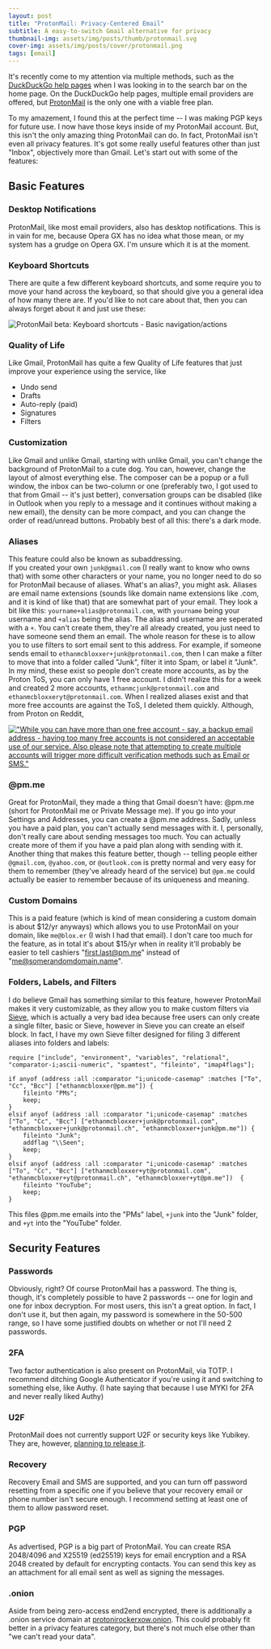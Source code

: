 ```yaml
---
layout: post
title: "ProtonMail: Privacy-Centered Email"
subtitle: A easy-to-switch Gmail alternative for privacy
thumbnail-img: assets/img/posts/thumb/protonmail.svg
cover-img: assets/img/posts/cover/protonmail.png
tags: [email]
---
```


It's recently come to my attention via multiple methods, such as the [DuckDuckGo help pages](https://help.duckduckgo.com/duckduckgo-help-pages/features/email/) when I was looking in to the search bar on the home page. On the DuckDuckGo help pages, multiple email providers are offered, but [ProtonMail](https://protonmail.com) is the only one with a viable free plan.

To my amazement, I found this at the perfect time -- I was making PGP keys for future use. I now have those keys inside of my ProtonMail account. But, this isn't the only amazing thing ProtonMail can do. In fact, ProtonMail isn't even all privacy features. It's got some really useful features other than just "Inbox", objectively more than Gmail. Let's start out with some of the features:

## Basic Features

### Desktop Notifications
ProtonMail, like most email providers, also has desktop notifications. This is in vain for me, because Opera GX has no idea what those mean, or my system has a grudge on Opera GX. I'm unsure which it is at the moment.

### Keyboard Shortcuts
There are quite a few different keyboard shortcuts, and some require you to move your hand across the keyboard, so that should give you a general idea of how many there are. If you'd like to not care about that, then you can always forget about it and just use these:

![ProtonMail beta: Keyboard shortcuts - Basic navigation/actions](https://bloxxing.is-ne.at/S111hp.png)

### Quality of Life
Like Gmail, ProtonMail has quite a few Quality of Life features that just improve your experience using the service, like

* Undo send
* Drafts
* Auto-reply (paid)
* Signatures
* Filters

### Customization
Like Gmail and unlike Gmail, starting with unlike Gmail, you can't change the background of ProtonMail to a cute dog. You can, however, change the layout of almost everything else. The composer can be a popup or a full window, the inbox can be two-column or one (preferably two, I got used to that from Gmail -- it's just better), conversation groups can be disabled (like in Outlook when you reply to a message and it continues without making a new email), the density can be more compact, and you can change the order of read/unread buttons. Probably best of all this: there's a dark mode.

### Aliases
This feature could also be known as subaddressing.  
If you created your own `junk@gmail.com` (I really want to know who owns that) with some other characters or your name, you no longer need to do so for ProtonMail because of aliases. What's an alias?, you might ask. Aliases are email name extensions (sounds like domain name extensions like .com, and it is kind of like that) that are somewhat part of your email. They look a bit like this: `yourname+alias@protonmail.com`, with `yourname` being your username and `+alias` being the alias. The alias and username are seperated with a `+`. You can't create them, they're all already created, you just need to have someone send them an email. The whole reason for these is to allow you to use filters to sort email sent to this address. For example, if someone sends email to `ethanmcbloxxer+junk@protonmail.com`, then I can make a filter to move that into a folder called "Junk", filter it into Spam, or label it "Junk". In my mind, these exist so people don't create more accounts, as by the Proton ToS, you can only have 1 free account. I didn't realize this for a week and created 2 more accounts, `ethanmcjunk@protonmail.com` and `ethanmcbloxxeryt@protonmail.com`. When I realized aliases exist and that more free accounts are against the ToS, I deleted them quickly. Although, from Proton on Reddit,

[!["While you can have more than one free account - say, a backup email address - having too many free accounts is not considered an acceptable use of our service. Also please note that attempting to create multiple accounts will trigger more difficult verification methods such as Email or SMS."](https://bloxxing.is-ne.at/gf5YIT.png)](https://www.reddit.com/r/ProtonMail/comments/lcbmmv/multiple_protonmail_accounts/glzgvcj)

### @pm.me
Great for ProtonMail, they made a thing that Gmail doesn't have: @pm.me (short for ProtonMail me or Private Message me). If you go into your Settings and Addresses, you can create a @pm.me address. Sadly, unless you have a paid plan, you can't actually send messages with it. I, personally, don't really care about sending messages too much. You can actually create more of them if you have a paid plan along with sending with it. Another thing that makes this feature better, though -- telling people either `@gmail.com`, `@yahoo.com`, or `@outlook.com` is pretty normal and very easy for them to remember (they've already heard of the service) but `@pm.me` could actually be easier to remember because of its uniqueness and meaning.

### Custom Domains
This is a paid feature (which is kind of mean considering a custom domain is about $12/yr anyways) which allows you to use ProtonMail on your domain, like `me@blox.er` (I wish I had that email). I don't care too much for the feature, as in total it's about $15/yr when in reality it'll probably be easier to tell cashiers "first.last@pm.me" instead of "me@somerandomdomain.name".

### Folders, Labels, and Filters
I do believe Gmail has something similar to this feature, however ProtonMail makes it very customizable, as they allow you to make custom filters via [Sieve](https://en.wikipedia.org/wiki/Sieve_(mail_filtering_language)), which is actually a very bad idea because free users can only create a single filter, basic or Sieve, however in Sieve you can create an elseif block. In fact, I have my own Sieve filter designed for filing 3 different aliases into folders and labels:

```sieve
require ["include", "environment", "variables", "relational", "comparator-i;ascii-numeric", "spamtest", "fileinto", "imap4flags"];

if anyof (address :all :comparator "i;unicode-casemap" :matches ["To", "Cc", "Bcc"] ["ethanmcbloxxer@pm.me"]) {
    fileinto "PMs";
    keep;
}
elsif anyof (address :all :comparator "i;unicode-casemap" :matches ["To", "Cc", "Bcc"] ["ethanmcbloxxer+junk@protonmail.com", "ethanmcbloxxer+junk@protonmail.ch", "ethanmcbloxxer+junk@pm.me"]) {
    fileinto "Junk";
    addflag "\\Seen";
    keep;
}
elsif anyof (address :all :comparator "i;unicode-casemap" :matches ["To", "Cc", "Bcc"] ["ethanmcbloxxer+yt@protonmail.com", "ethanmcbloxxer+yt@protonmail.ch", "ethanmcbloxxer+yt@pm.me"])  {
    fileinto "YouTube";
    keep;
}
```

This files @pm.me emails into the "PMs" label, `+junk` into the "Junk" folder, and `+yt` into the "YouTube" folder.

## Security Features

### Passwords
Obviously, right? Of course ProtonMail has a password. The thing is, though, it's completely possible to have 2 passwords -- one for login and one for inbox decryption. For most users, this isn't a great option. In fact, I don't use it, but then again, my password is somewhere in the 50-500 range, so I have some justified doubts on whether or not I'll need 2 passwords.

### 2FA
Two factor authentication is also present on ProtonMail, via TOTP. I recommend ditching Google Authenticator if you're using it and switching to something else, like Authy. (I hate saying that because I use MYKI for 2FA and never really liked Authy)

### U2F
ProtonMail does not currently support U2F or security keys like Yubikey. They are, however, [planning to release it](https://www.reddit.com/r/ProtonMail/comments/cheoy6/when_u2f/feh2lw0/).

### Recovery
Recovery Email and SMS are supported, and you can turn off password resetting from a specific one if you believe that your recovery email or phone number isn't secure enough. I recommend setting at least one of them to allow password reset.

### PGP
As advertised, PGP is a big part of ProtonMail. You can create RSA 2048/4096 and X25519 (ed25519) keys for email encryption and a RSA 2048 created by default for encrypting contacts. You can send this key as an attachment for all email sent as well as signing the messages.

### .onion
Aside from being zero-access end2end encrypted, there is additionally a .onion service domain at [protonirockerxow.onion](https://protonirockerxow.onion/). This could probably fit better in a privacy features category, but there's not much else other than "we can't read your data".
